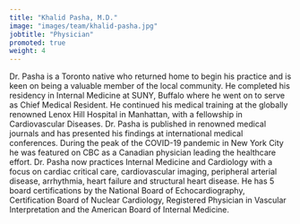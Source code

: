 ```yaml
---
title: "Khalid Pasha, M.D."
image: "images/team/khalid-pasha.jpg"
jobtitle: "Physician"
promoted: true
weight: 4
---
```


Dr. Pasha is a Toronto native who returned home to begin his practice and is keen on being a valuable member of the local community. He completed his residency in Internal Medicine at SUNY, Buffalo where he went on to serve as Chief Medical Resident. He continued his medical training at the globally renowned Lenox Hill Hospital in Manhattan, with a fellowship in Cardiovascular Diseases. Dr. Pasha is published in renowned medical journals and has presented his findings at international medical conferences. During the peak of the COVID-19 pandemic in New York City he was featured on CBC as a Canadian physician leading the healthcare effort. Dr. Pasha now practices Internal Medicine and Cardiology with a focus on cardiac critical care, cardiovascular imaging, peripheral arterial disease, arrhythmia, heart failure and structural heart disease. He has 5 board certifications by the National Board of Echocardiography, Certification Board of Nuclear Cardiology,  Registered Physician in Vascular Interpretation and the American Board of Internal Medicine.